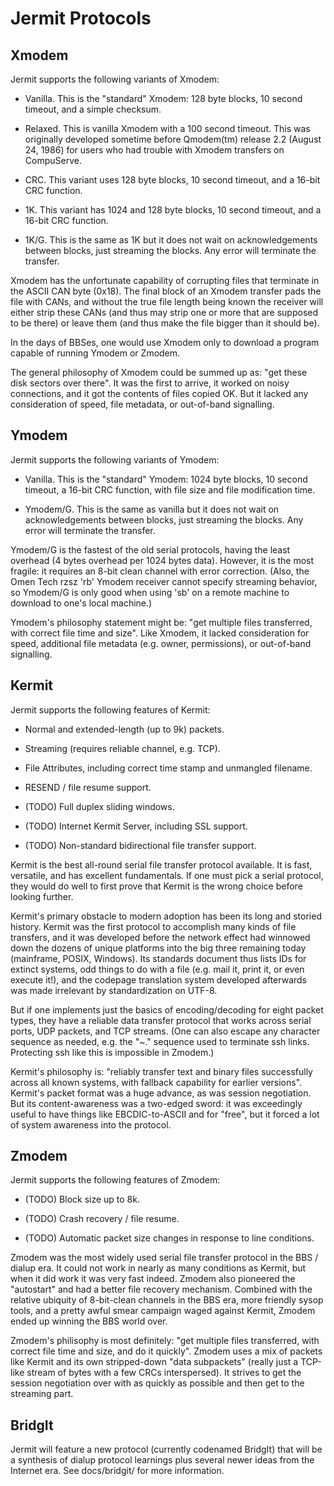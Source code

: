 Jermit Protocols
================

Xmodem
------

Jermit supports the following variants of Xmodem:

* Vanilla.  This is the "standard" Xmodem: 128 byte blocks, 10 second
  timeout, and a simple checksum.

* Relaxed.  This is vanilla Xmodem with a 100 second timeout.  This
  was originally developed sometime before Qmodem(tm) release 2.2
  (August 24, 1986) for users who had trouble with Xmodem transfers on
  CompuServe.

* CRC.  This variant uses 128 byte blocks, 10 second timeout, and a
  16-bit CRC function.

* 1K.  This variant has 1024 and 128 byte blocks, 10 second timeout,
  and a 16-bit CRC function.

* 1K/G.  This is the same as 1K but it does not wait on
  acknowledgements between blocks, just streaming the blocks.  Any
  error will terminate the transfer.

Xmodem has the unfortunate capability of corrupting files that
terminate in the ASCII CAN byte (0x18).  The final block of an Xmodem
transfer pads the file with CANs, and without the true file length
being known the receiver will either strip these CANs (and thus may
strip one or more that are supposed to be there) or leave them (and
thus make the file bigger than it should be).

In the days of BBSes, one would use Xmodem only to download a program
capable of running Ymodem or Zmodem.

The general philosophy of Xmodem could be summed up as: "get these
disk sectors over there".  It was the first to arrive, it worked on
noisy connections, and it got the contents of files copied OK.  But it
lacked any consideration of speed, file metadata, or out-of-band
signalling.

Ymodem
------

Jermit supports the following variants of Ymodem:

* Vanilla.  This is the "standard" Ymodem: 1024 byte blocks, 10 second
  timeout, a 16-bit CRC function, with file size and file modification
  time.

* Ymodem/G.  This is the same as vanilla but it does not wait on
  acknowledgements between blocks, just streaming the blocks.  Any
  error will terminate the transfer.

Ymodem/G is the fastest of the old serial protocols, having the least
overhead (4 bytes overhead per 1024 bytes data).  However, it is the
most fragile: it requires an 8-bit clean channel with error
correction.  (Also, the Omen Tech rzsz 'rb' Ymodem receiver cannot
specify streaming behavior, so Ymodem/G is only good when using 'sb'
on a remote machine to download to one's local machine.)

Ymodem's philosophy statement might be: "get multiple files
transferred, with correct file time and size".  Like Xmodem, it lacked
consideration for speed, additional file metadata (e.g. owner,
permissions), or out-of-band signalling.

Kermit
------

Jermit supports the following features of Kermit:

* Normal and extended-length (up to 9k) packets.

* Streaming (requires reliable channel, e.g. TCP).

* File Attributes, including correct time stamp and unmangled
  filename.

* RESEND / file resume support.

* (TODO) Full duplex sliding windows.

* (TODO) Internet Kermit Server, including SSL support.

* (TODO) Non-standard bidirectional file transfer support.

Kermit is the best all-round serial file transfer protocol available.
It is fast, versatile, and has excellent fundamentals.  If one must
pick a serial protocol, they would do well to first prove that Kermit
is the wrong choice before looking further.

Kermit's primary obstacle to modern adoption has been its long and
storied history.  Kermit was the first protocol to accomplish many
kinds of file transfers, and it was developed before the network
effect had winnowed down the dozens of unique platforms into the big
three remaining today (mainframe, POSIX, Windows).  Its standards
document thus lists IDs for extinct systems, odd things to do with a
file (e.g. mail it, print it, or even execute it!), and the codepage
translation system developed afterwards was made irrelevant by
standardization on UTF-8.

But if one implements just the basics of encoding/decoding for eight
packet types, they have a reliable data transfer protocol that works
across serial ports, UDP packets, and TCP streams.  (One can also
escape any character sequence as needed, e.g. the "~." sequence used
to terminate ssh links.  Protecting ssh like this is impossible in
Zmodem.)

Kermit's philosophy is: "reliably transfer text and binary files
successfully across all known systems, with fallback capability for
earlier versions".  Kermit's packet format was a huge advance, as was
session negotiation.  But its content-awareness was a two-edged sword:
it was exceedingly useful to have things like EBCDIC-to-ASCII and for
"free", but it forced a lot of system awareness into the protocol.

Zmodem
------

Jermit supports the following features of Zmodem:

* (TODO) Block size up to 8k.

* (TODO) Crash recovery / file resume.

* (TODO) Automatic packet size changes in response to line conditions.

Zmodem was the most widely used serial file transfer protocol in the
BBS / dialup era.  It could not work in nearly as many conditions as
Kermit, but when it did work it was very fast indeed.  Zmodem also
pioneered the "autostart" and had a better file recovery mechanism.
Combined with the relative ubiquity of 8-bit-clean channels in the BBS
era, more friendly sysop tools, and a pretty awful smear campaign
waged against Kermit, Zmodem ended up winning the BBS world over.

Zmodem's philisophy is most definitely: "get multiple files
transferred, with correct file time and size, and do it quickly".
Zmodem uses a mix of packets like Kermit and its own stripped-down
"data subpackets" (really just a TCP-like stream of bytes with a few
CRCs interspersed).  It strives to get the session negotiation over
with as quickly as possible and then get to the streaming part.

BridgIt
-------

Jermit will feature a new protocol (currently codenamed BridgIt) that
will be a synthesis of dialup protocol learnings plus several newer
ideas from the Internet era.  See docs/bridgit/ for more information.
